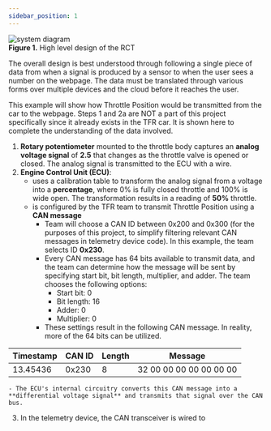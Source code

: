 ```yaml
---
sidebar_position: 1
---
```


![system diagram](/img/system_block_diagram.png)  
**Figure 1.** High level design of the RCT

The overall design is best understood through following a single piece of data from when a signal is produced by a sensor to when the user sees a number on the webpage. The data must be translated through various forms over multiple devices and the cloud before it reaches the user. 

This example will show how Throttle Position would be transmitted from the car to the webpage. Steps 1 and 2a are NOT a part of this project specifically since it already exists in the TFR car. It is shown here to complete the understanding of the data involved.

1. **Rotary potentiometer** mounted to the throttle body captures an **analog voltage signal** of **2.5** that changes as the throttle valve is opened or closed. The analog signal is transmitted to the ECU with a wire.
2. **Engine Control Unit (ECU)**: 
    - uses a calibration table to transform the analog signal from a voltage into a **percentage**, where 0% is fully closed throttle and 100% is wide open. The transformation results in a reading of **50%** throttle. 
    - is configured by the TFR team to transmit Throttle Position using a **CAN message**
        - Team will choose a CAN ID between 0x200 and 0x300 (for the purposes of this project, to simplify filtering relevant CAN messages in telemetry device code). In this example, the team selects ID **0x230**.
        - Every CAN message has 64 bits available to transmit data, and the team can determine how the message will be sent by specifying start bit, bit length, multiplier, and adder. The team chooses the following options:
            - Start bit: 0
            - Bit length: 16
            - Adder: 0
            - Multiplier: 0
        - These settings result in the following CAN message. In reality, more of the 64 bits can be utilized. 

| Timestamp     | CAN ID    | Length    | Message    |
| ------        | -------   | --------- | --------  |   
| 13.45436      | 0x230     | 8         | 32 00 00 00 00 00 00 00 |

    - The ECU's internal circuitry converts this CAN message into a **differential voltage signal** and transmits that signal over the CAN bus.

3. In the telemetry device, the CAN transceiver is wired to 